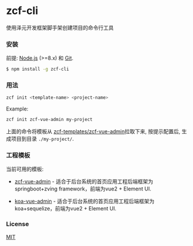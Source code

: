 # zcf-cli

使用泽元开发框架脚手架创建项目的命令行工具

### 安装

前提: [Node.js](https://nodejs.org/en/) (>=8.x) 和 [Git](https://git-scm.com/).

``` bash
$ npm install -g zcf-cli
```

### 用法

``` bash
zcf init <template-name> <project-name>
```

Example:

``` bash
zcf init zcf-vue-admin my-project
```

上面的命令将模板从 [zcf-templates/zcf-vue-admin](https://github.com/abeet/zcf-vue-admin)拉取下来, 按提示配置后, 生成项目到目录 `./my-project/`.

### 工程模板

当前可用的模板:

- [zcf-vue-admin](https://github.com/abeet/zcf-vue-admin) - 适合于后台系统的首页应用工程后端框架为 springboot+zving framework，前端为vue2 + Element UI.

- [koa-vue-admin](https://github.com/abeet/koa-vue-admin) - 适合于后台系统的首页应用工程后端框架为 koa+sequelize，前端为vue2 + Element UI.

### License

[MIT](http://opensource.org/licenses/MIT)
